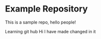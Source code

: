 # Example Repository
This is a sample repo, hello people!

Learning git hub
Hi I have made changed in it
